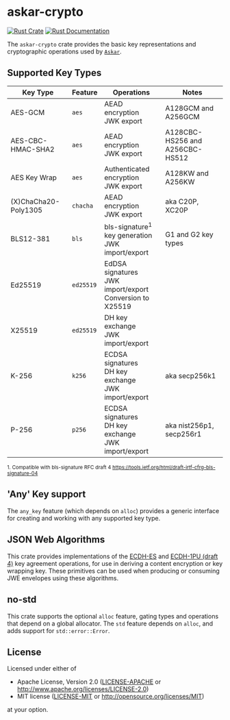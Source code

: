 # askar-crypto

[![Rust Crate](https://img.shields.io/crates/v/askar-crypto.svg)](https://crates.io/crates/askar-crypto)
[![Rust Documentation](https://docs.rs/askar-crypto/badge.svg)](https://docs.rs/askar-crypto)

The `askar-crypto` crate provides the basic key representations and cryptographic operations used by [`Askar`](https://github.com/openwallet-foundation/askar).

## Supported Key Types

| Key Type             | Feature   | Operations                                                    | Notes                           |
| -------------------- | --------- | ------------------------------------------------------------- | ------------------------------- |
| AES-GCM              | `aes`     | AEAD encryption<br>JWK export                                 | A128GCM and A256GCM             |
| AES-CBC-HMAC-SHA2    | `aes`     | AEAD encryption<br>JWK export                                 | A128CBC-HS256 and A256CBC-HS512 |
| AES Key Wrap         | `aes`     | Authenticated encryption<br>JWK export                        | A128KW and A256KW               |
| (X)ChaCha20-Poly1305 | `chacha`  | AEAD encryption<br>JWK export                                 | aka C20P, XC20P                 |
| BLS12-381            | `bls`     | bls-signature<sup>1</sup> key generation<br>JWK import/export | G1 and G2 key types      |
| Ed25519              | `ed25519` | EdDSA signatures<br>JWK import/export<br>Conversion to X25519 |                                 |
| X25519               | `ed25519` | DH key exchange<br>JWK import/export                          |                                 |
| K-256                | `k256`    | ECDSA signatures<br>DH key exchange<br>JWK import/export      | aka secp256k1                   |
| P-256                | `p256`    | ECDSA signatures<br>DH key exchange<br>JWK import/export      | aka nist256p1, secp256r1        |

<small>1. Compatible with bls-signature RFC draft 4 <https://tools.ietf.org/html/draft-irtf-cfrg-bls-signature-04></small>

## 'Any' Key support

The `any_key` feature (which depends on `alloc`) provides a generic interface for creating and working with any supported key type.

## JSON Web Algorithms

This crate provides implementations of the [ECDH-ES](https://tools.ietf.org/html/rfc7518#section-4.6) and [ECDH-1PU (draft 4)](https://tools.ietf.org/html/draft-madden-jose-ecdh-1pu-04) key agreement operations, for use in deriving a content encryption or key wrapping key. These primitives can be used when producing or consuming JWE envelopes using these algorithms.

## no-std

This crate supports the optional `alloc` feature, gating types and operations that depend on a global allocator. The `std` feature depends on `alloc`, and adds support for `std::error::Error`.

## License

Licensed under either of

- Apache License, Version 2.0 ([LICENSE-APACHE](https://github.com/openwallet-foundation/askar/blob/main/LICENSE-APACHE) or http://www.apache.org/licenses/LICENSE-2.0)
- MIT license ([LICENSE-MIT](https://github.com/openwallet-foundation/askar/blob/main/LICENSE-MIT) or http://opensource.org/licenses/MIT)

at your option.
